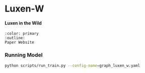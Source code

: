 # Luxen-W
<h4>Luxen in the Wild</h4>

```{button-link} https://luxen-w.github.io/
:color: primary
:outline:
Paper Website
```

### Running Model

```bash
python scripts/run_train.py --config-name=graph_luxen_w.yaml
```
